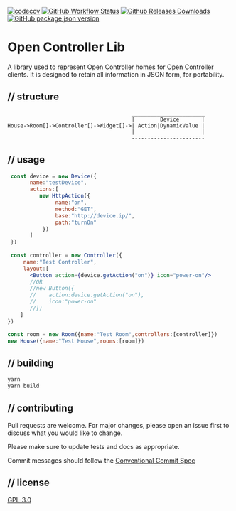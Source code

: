 [![codecov](https://codecov.io/gh/Open-Controller/lib/branch/master/graph/badge.svg)](https://codecov.io/gh/Open-Controller/lib)
[![GitHub Workflow Status](https://img.shields.io/github/workflow/status/Open-Controller/lib/Publish)](https://github.com/Open-Controller/lib/actions)
[![Github Releases Downloads](https://img.shields.io/github/downloads/Open-Controller/lib/total)](https://github.com/Open-Controller/lib/releases)
[![GitHub package.json version](https://img.shields.io/github/package-json/v/Open-Controller/lib)](https://github.com/Open-Controller/lib/blob/master/package.json)

# Open Controller Lib
A library used to represent Open Controller homes for Open Controller clients.  It is designed to retain all information in JSON form, for portability.

## // structure
```
                                       _______________________
                                       |        Device       |     
House->Room[]->Controller[]->Widget[]->| Action|DynamicValue |
                                       |                     |
                                       -----------------------
```

## // usage
```jsx
 const device = new Device({
       name:"testDevice",
       actions:[
          new HttpAction({
               name:"on",
               method:"GET",
               base:"http://device.ip/",
               path:"turnOn"
           })
       ]
 })
 
 const controller = new Controller({
     name:"Test Controller",
     layout:[
       <Button action={device.getAction("on")} icon="power-on"/>
       //OR
       //new Button({
       //    action:device.getAction("on"),
       //    icon:"power-on"
       //})
    ]
})

const room = new Room({name:"Test Room",controllers:[controller]})
new House({name:"Test House",rooms:[room]})
```

## // building
```bash
yarn
yarn build
```

## // contributing
Pull requests are welcome. For major changes, please open an issue first to discuss what you would like to change.

Please make sure to update tests and docs as appropriate.

Commit messages should follow the [Conventional Commit Spec](https://www.conventionalcommits.org/en/v1.0.0/)

## // license
[GPL-3.0](https://choosealicense.com/licenses/gpl-3.0/)
